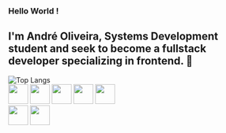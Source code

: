 ### Hello World !
## I'm André Oliveira, Systems Development student and seek to become a fullstack developer specializing in frontend. 🚀
![Top Langs](https://github-readme-stats.vercel.app/api/top-langs/?username=andre0liver&theme=tokyonight)<br>
<span>
<img src="https://cdn.jsdelivr.net/gh/devicons/devicon/icons/html5/html5-original.svg" width=40 height=40 />
<img src="https://cdn.jsdelivr.net/gh/devicons/devicon/icons/css3/css3-original.svg" width=40 height=40 />
<img src="https://cdn.jsdelivr.net/gh/devicons/devicon/icons/javascript/javascript-original.svg" width=40 height=40/>
<img src="https://cdn.jsdelivr.net/gh/devicons/devicon/icons/react/react-original.svg" width=40 height=40/>
<img src="https://cdn.jsdelivr.net/gh/devicons/devicon/icons/nodejs/nodejs-original.svg" width=40 height=40 />    
<img src="https://cdn.jsdelivr.net/gh/devicons/devicon/icons/java/java-original.svg" width=40 height=40 />
<img src="https://cdn.jsdelivr.net/gh/devicons/devicon/icons/spring/spring-original.svg" width=40 height=40/>
</span>
          
          
          
          

          
